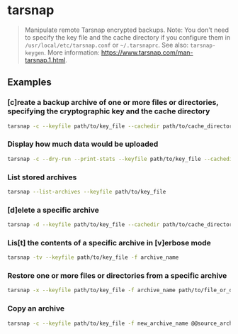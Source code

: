 # tarsnap

> Manipulate remote Tarsnap encrypted backups. Note: You don't need to specify the key file and the cache directory if you configure them in `/usr/local/etc/tarsnap.conf` or `~/.tarsnaprc`. See also: `tarsnap-keygen`. More information: <https://www.tarsnap.com/man-tarsnap.1.html>.

## Examples

### [c]reate a backup archive of one or more files or directories, specifying the cryptographic key and the cache directory

```bash
tarsnap -c --keyfile path/to/key_file --cachedir path/to/cache_directory -f archive_name path/to/file_or_directory1 path/to/file_or_directory2 ...
```

### Display how much data would be uploaded

```bash
tarsnap -c --dry-run --print-stats --keyfile path/to/key_file --cachedir path/to/cache_directory -f archive_name path/to/file_or_directory1 path/to/file_or_directory2 ...
```

### List stored archives

```bash
tarsnap --list-archives --keyfile path/to/key_file
```

### [d]elete a specific archive

```bash
tarsnap -d --keyfile path/to/key_file --cachedir path/to/cache_directory -f archive_name
```

### Lis[t] the contents of a specific archive in [v]erbose mode

```bash
tarsnap -tv --keyfile path/to/key_file -f archive_name
```

### Restore one or more files or directories from a specific archive

```bash
tarsnap -x --keyfile path/to/key_file -f archive_name path/to/file_or_directory1 path/to/file_or_directory2 ...
```

### Copy an archive

```bash
tarsnap -c --keyfile path/to/key_file -f new_archive_name @@source_archive_name
```
